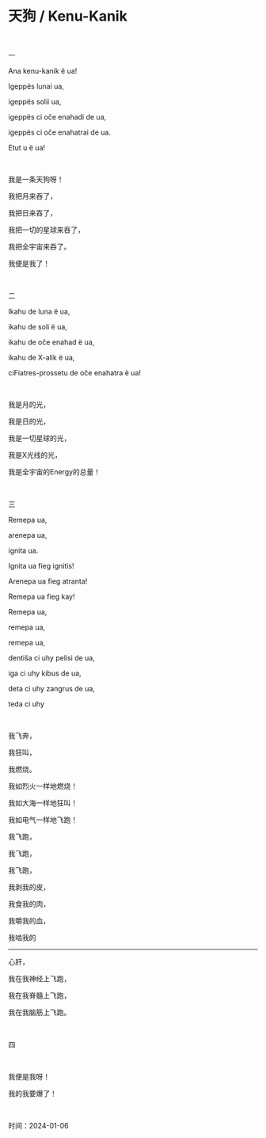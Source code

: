 # 天狗 / Kenu-Kanik
<br>
<p>一</p>
<p>Ana kenu-kanik ë ua! </p>
<p>Igeppës lunai ua, </p>
<p>igeppës solii ua, </p>
<p>igeppës ci oče enahadi de ua, </p>
<p>igeppës ci oče enahatrai de ua. </p>
<p>Etut u ë ua! </p>
<br>
<p>我是一条天狗呀！</p>
<p>我把月来吞了，</p>
<p>我把日来吞了，</p>
<p>我把一切的星球来吞了，</p>
<p>我把全宇宙来吞了。</p>
<p>我便是我了！</p>
<br>
<p>二</p>
<p>Ikahu de luna ë ua, </p>
<p>ikahu de soli ë ua, </p>
<p>ikahu de oče enahad ë ua, </p>
<p>ikahu de X-alik ë ua, </p>
<p>ciFiatres-prossetu de oče enahatra ë ua! </p>
<br>
<p>我是月的光，</p>
<p>我是日的光，</p>
<p>我是一切星球的光，</p>
<p>我是X光线的光，</p>
<p>我是全宇宙的Energy的总量！</p>
<br>
<p>三</p>
<p>Remepa ua, </p>
<p>arenepa ua, </p>
<p>ignita ua. </p>
<p>Ignita ua fieg ignitis! </p>
<p>Arenepa ua fieg atranta! </p>
<p>Remepa ua fieg kay! </p>
<p>Remepa ua, </p>
<p>remepa ua, </p>
<p>remepa ua, </p>
<p>dentiša ci uhy pelisi de ua, </p>
<p>iga ci uhy kibus de ua, </p>
<p>deta ci uhy zangrus de ua, </p>
<p>teda ci uhy </p>
<br>
<p>我飞奔，</p>
<p>我狂叫，</p>
<p>我燃烧。</p>
<p>我如烈火一样地燃烧！</p>
<p>我如大海一样地狂叫！</p>
<p>我如电气一样地飞跑！</p>
<p>我飞跑，</p>
<p>我飞跑，</p>
<p>我飞跑，</p>
<p>我剥我的皮，</p>
<p>我食我的肉，</p>
<p>我嚼我的血，</p>
<p>我啮我的</p>
<hr>
<p>心肝，</p>
<p>我在我神经上飞跑，</p>
<p>我在我脊髓上飞跑，</p>
<p>我在我脑筋上飞跑。</p>
<br>
<p>四</p>
<br>
<p>我便是我呀！</p>
<p>我的我要爆了！</p>
<br>
<p>时间：2024-01-06</p>
